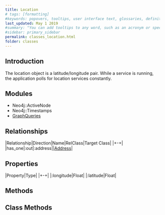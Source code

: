 ```yaml
---
title: Location
# tags: [formatting]
#keywords: popovers, tooltips, user interface text, glossaries, definitions
last_updated: May 1 2019
#summary: "You can add tooltips to any word, such as an acronym or specialized term. Tooltips work well for glossary definitions, because you don't have to keep repeating the definition, nor do you assume the reader already knows the word's meaning."
#sidebar: primary_sidebar
permalink: classes_location.html
folder: classes
---
```


## Introduction

The location object is a latitude/longitude pair. While a service is running, the application polls for location services constantly.

## Modules

* Neo4j::ActiveNode
* Neo4j::Timestamps
* [GraphQueries](/modules_graph_queries.html)

## Relationships

|Relationship|Direction|Name|RelClass|Target Class|
|+-+|
|has_one|:out|:address||[Address](/classes_address.html)|

## Properties

|Property|Type|
|+-+|
|:longitude|Float|
|:latitude|Float|

## Methods

## Class Methods
